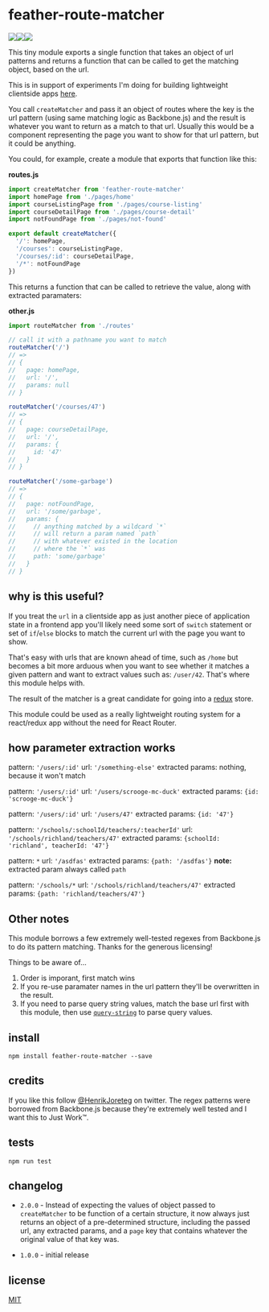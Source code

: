 # feather-route-matcher

![](https://img.shields.io/npm/dm/feather-route-matcher.svg)![](https://img.shields.io/npm/v/feather-route-matcher.svg)![](https://img.shields.io/npm/l/feather-route-matcher.svg)

This tiny module exports a single function that takes an object of url patterns and returns a function that can be called to get the matching object, based on the url.

This is in support of experiments I'm doing for building lightweight clientside apps [here](https://github.com/henrikjoreteg/feather-app).

You call `createMatcher` and pass it an object of routes where the key is the url pattern (using same matching logic as Backbone.js) and the result is whatever you want to return as a match to that url. Usually this would be a component representing the page you want to show for that url pattern, but it could be anything.

You could, for example, create a module that exports that function like this:

**routes.js**

```js
import createMatcher from 'feather-route-matcher'
import homePage from './pages/home'
import courseListingPage from './pages/course-listing'
import courseDetailPage from './pages/course-detail'
import notFoundPage from './pages/not-found'

export default createMatcher({
  '/': homePage,
  '/courses': courseListingPage,
  '/courses/:id': courseDetailPage,
  '/*': notFoundPage
})
```

This returns a function that can be called to retrieve the value, along with extracted paramaters:

**other.js**

```js
import routeMatcher from './routes'

// call it with a pathname you want to match
routeMatcher('/')
// => 
// {
//   page: homePage,
//   url: '/',
//   params: null
// }

routeMatcher('/courses/47')
// => 
// {
//   page: courseDetailPage,
//   url: '/',
//   params: {
//     id: '47'  
//   }
// }

routeMatcher('/some-garbage')
// => 
// {
//   page: notFoundPage,
//   url: '/some/garbage',
//   params: {
//     // anything matched by a wildcard `*`
//     // will return a param named `path`
//     // with whatever existed in the location
//     // where the `*` was
//     path: 'some/garbage'
//   }
// }

```

## why is this useful?

If you treat the `url` in a clientside app as just another piece of application state in a frontend app you'll likely need some sort of `switch` statement or set of `if`/`else` blocks to match the current url with the page you want to show.

That's easy with urls that are known ahead of time, such as `/home` but becomes a bit more arduous when you want to see whether it matches a given pattern and want to extract values such as: `/user/42`. That's where this module helps with.

The result of the matcher is a great candidate for going into a [redux](http://redux.js.org/) store.

This module could be used as a really lightweight routing system for a react/redux app without the need for React Router.

## how parameter extraction works

pattern: `'/users/:id'` 
url: `'/something-else'`
extracted params: nothing, because it won't match

pattern: `'/users/:id'`
url: `'/users/scrooge-mc-duck'`
extracted params: `{id: 'scrooge-mc-duck'}`

pattern: `'/users/:id'` 
url: `'/users/47'`
extracted params: `{id: '47'}`

pattern: `'/schools/:schoolId/teachers/:teacherId'`
url: `'/schools/richland/teachers/47'`
extracted params: `{schoolId: 'richland', teacherId: '47'}`

pattern: `*`
url: `'/asdfas'`
extracted params: `{path: '/asdfas'}`
**note:** extracted param always called `path`

pattern: `'/schools/*`
url: `'/schools/richland/teachers/47'`
extracted params: `{path: 'richland/teachers/47'}`


## Other notes

This module borrows a few extremely well-tested regexes from Backbone.js to do its pattern matching. Thanks for the generous licensing!

Things to be aware of...

1. Order is imporant, first match wins
2. If you re-use paramater names in the url pattern they'll be overwritten in the result.
3. If you need to parse query string values, match the base url first with this module, then use [`query-string`](http://npmjs.com/package/query-string) to parse query values.


## install

```
npm install feather-route-matcher --save
```

## credits

If you like this follow [@HenrikJoreteg](http://twitter.com/henrikjoreteg) on twitter. The regex patterns were borrowed from Backbone.js because they're extremely well tested and I want this to Just Work™.

## tests

```
npm run test
```

## changelog

* `2.0.0` - Instead of expecting the values of object passed to `createMatcher` to be function of a certain structure, it now always just returns an object of a pre-determined structure, including the passed url, any extracted params, and a `page` key that contains whatever the original value of that key was.

* `1.0.0` - initial release

## license

[MIT](http://mit.joreteg.com/)

